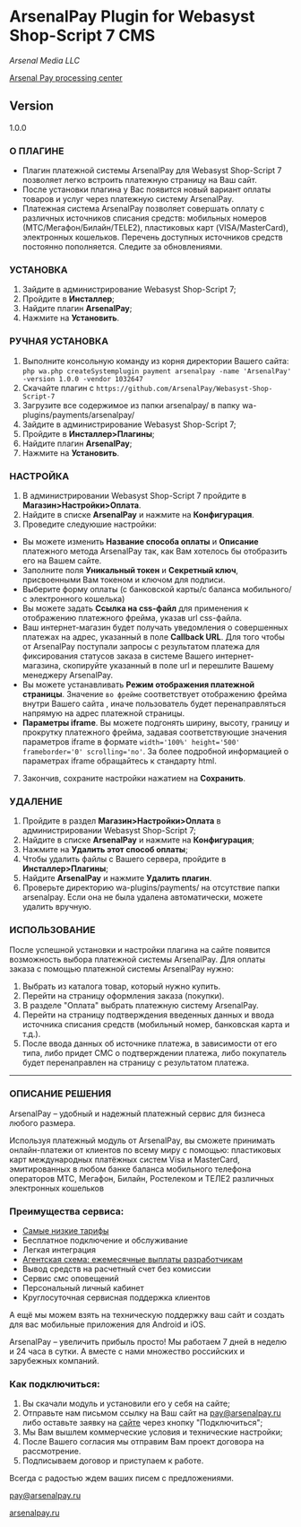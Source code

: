 # ArsenalPay Plugin for Webasyst Shop-Script 7 CMS

*Arsenal Media LLC*

[Arsenal Pay processing center]( https://arsenalpay.ru/)

## Version
1.0.0

### О ПЛАГИНЕ
* Плагин платежной системы ArsenalPay для Webasyst Shop-Script 7 позволяет легко встроить платежную страницу на Ваш сайт.
* После установки плагина у Вас появится новый вариант оплаты товаров и услуг через платежную систему ArsenalPay.
* Платежная система ArsenalPay позволяет совершать оплату с различных источников списания средств: мобильных номеров (МТС/Мегафон/Билайн/TELE2), пластиковых карт (VISA/MasterCard), электронных кошельков. Перечень доступных источников средств постоянно пополняется. Следите за обновлениями.

### УСТАНОВКА
1. Зайдите в администрирование Webasyst Shop-Script 7;
2. Пройдите в **Инсталлер**;
3. Найдите плагин **ArsenalPay**;
4. Нажмите на **Установить**.

### РУЧНАЯ УСТАНОВКА
1. Выполните консольную команду из корня директории Вашего сайта: 
`php wa.php createSystemplugin payment arsenalpay -name 'ArsenalPay' -version 1.0.0 -vendor 1032647` 
2. Скачайте плагин с `https://github.com/ArsenalPay/Webasyst-Shop-Script-7`
3. Загрузите все содержимое из папки arsenalpay/ в папку wa-plugins/payments/arsenalpay/
4. Зайдите в администрирование Webasyst Shop-Script 7;
5. Пройдите в **Инсталлер>Плагины**;
6. Найдите плагин **ArsenalPay**;
7. Нажмите на **Установить**.

### НАСТРОЙКА
1. В администрировании Webasyst Shop-Script 7 пройдите в **Магазин>Настройки>Оплата**.
2. Найдите в списке **ArsenalPay** и нажмите на **Конфигурация**.
3. Проведите следуюшие настройки:
  - Вы можете изменить **Название способа оплаты** и **Описание** платежного метода ArsenalPay так, как Вам хотелось бы отобразить его на Вашем сайте.
  - Заполните поля **Уникальный токен** и **Секретный ключ**, присвоенными Вам токеном и ключом для подписи.
  - Выберите форму оплаты (с банковской карты/с баланса мобильного/с электронного кошелька)
  - Вы можете задать **Ссылка на css-файл** для применения к отображению платежного фрейма, указав url css-файла.
  - Ваш интернет-магазин будет получать уведомления о совершенных платежах на адрес, указанный в поле **Callback URL**. Для того чтобы от ArsenalPay поступали запросы с результатом платежа для фиксирования статусов заказа в системе Вашего интернет-магазина, скопируйте указанный в поле url и перешлите Вашему менеджеру ArsenalPay.
  - Вы можете устанавливать **Режим отображения платежной страницы**. Значение `во фрейме` соответствует отображению фрейма внутри Вашего сайта , иначе пользователь будет перенаправляться напрямую на адрес платежной страницы. 
  - **Параметры iframe**. Вы можете подгонять ширину, высоту, границу и прокрутку платежного фрейма, задавая соответствующие значения параметров iframe в формате `width='100%' height='500' frameborder='0' scrolling='no'`. За более подробной информацией о параметрах iframe обращайтесь к стандарту html.
7. Закончив, сохраните настройки нажатием на **Сохранить**.

### УДАЛЕНИЕ
1. Пройдите в раздел **Магазин>Настройки>Оплата** в администрировании Webasyst Shop-Script 7;
2. Найдите в списке **ArsenalPay** и нажмите на **Конфигурация**;
3. Нажмите на **Удалить этот способ оплаты**;
4. Чтобы удалить файлы с Вашего сервера, пройдите в **Инсталлер>Плагины**;
5. Найдите **ArsenalPay** и нажмите **Удалить плагин**.
6. Проверьте директорию wa-plugins/payments/ на отсутствие папки arsenalpay. Если она не была удалена автоматически, можете удалить вручную.

### ИСПОЛЬЗОВАНИЕ
После успешной установки и настройки плагина на сайте появится возможность выбора платежной системы ArsenalPay.
Для оплаты заказа с помощью платежной системы ArsenalPay нужно:

1. Выбрать из каталога товар, который нужно купить.
2. Перейти на страницу оформления заказа (покупки).
3. В разделе "Оплата" выбрать платежную систему ArsenalPay.
4. Перейти на страницу подтверждения введенных данных и ввода источника списания средств (мобильный номер, банковская карта и т.д.).
5. После ввода данных об источнике платежа, в зависимости от его типа, либо придет СМС о подтверждении платежа, либо покупатель будет перенаправлен на страницу с результатом платежа.

------------------
### ОПИСАНИЕ РЕШЕНИЯ
ArsenalPay – удобный и надежный платежный сервис для бизнеса любого размера. 

Используя платежный модуль от ArsenalPay, вы сможете принимать онлайн-платежи от клиентов по всему миру с помощью: 
пластиковых карт международных платёжных систем Visa и MasterCard, эмитированных в любом банке
баланса мобильного телефона операторов МТС, Мегафон, Билайн, Ростелеком и ТЕЛЕ2
различных электронных кошельков 

### Преимущества сервиса: 
 - [Самые низкие тарифы](https://arsenalpay.ru/tariffs.html)
 - Бесплатное подключение и обслуживание
 - Легкая интеграция
 - [Агентская схема: ежемесячные выплаты разработчикам](https://arsenalpay.ru/partnership.html)
 - Вывод средств на расчетный счет без комиссии
 - Сервис смс оповещений
 - Персональный личный кабинет
 - Круглосуточная сервисная поддержка клиентов 

А ещё мы можем взять на техническую поддержку ваш сайт и создать для вас мобильные приложения для Android и iOS. 

ArsenalPay – увеличить прибыль просто! 
Мы работаем 7 дней в неделю и 24 часа в сутки. А вместе с нами множество российских и зарубежных компаний. 

### Как подключиться: 
1. Вы скачали модуль и установили его у себя на сайте;
2. Отправьте нам письмом ссылку на Ваш сайт на pay@arsenalpay.ru либо оставьте заявку на [сайте](https://arsenalpay.ru/#register) через кнопку "Подключиться";
3. Мы Вам вышлем коммерческие условия и технические настройки;
4. После Вашего согласия мы отправим Вам проект договора на рассмотрение.
5. Подписываем договор и приступаем к работе.

Всегда с радостью ждем ваших писем с предложениями. 

pay@arsenalpay.ru 

[arsenalpay.ru](https://arsenalpay.ru)
 




 

